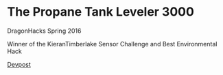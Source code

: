 # The Propane Tank Leveler 3000

DragonHacks Spring 2016

Winner of the KieranTimberlake Sensor Challenge and Best Environmental Hack

<a href="http://devpost.com/software/gas-effect-3">Devpost</a>
